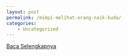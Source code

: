 ```yaml
---
layout: post
permalink: /mimpi-melihat-orang-naik-kuda/
categories:
    - Uncategorized
---
```


[Baca Selengkapnya](/10)